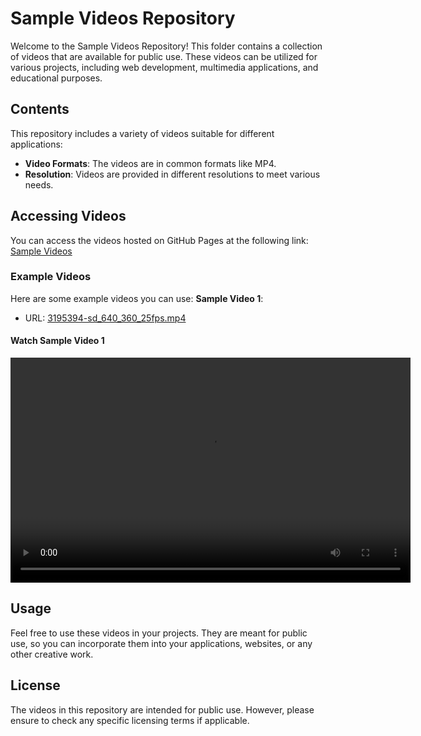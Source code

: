 # Sample Videos Repository
Welcome to the Sample Videos Repository! This folder contains a collection of videos that are available for public use. These videos can be utilized for various projects, including web development, multimedia applications, and educational purposes.

## Contents
This repository includes a variety of videos suitable for different applications:
- **Video Formats**: The videos are in common formats like MP4.
- **Resolution**: Videos are provided in different resolutions to meet various needs.

## Accessing Videos
You can access the videos hosted on GitHub Pages at the following link:
[Sample Videos](https://codewithnitiksh.github.io/sample-data/videos/)

### Example Videos
Here are some example videos you can use:
**Sample Video 1**: 
- URL: [3195394-sd_640_360_25fps.mp4](https://codewithnitiksh.github.io/sample-data/videos/3195394-sd_640_360_25fps.mp4)

#### Watch Sample Video 1
<video width="640" height="360" controls>
  <source src="https://codewithnitiksh.github.io/sample-data/videos/3195394-sd_640_360_25fps.mp4" type="video/mp4">
  Your browser does not support the video tag.
</video>

## Usage
Feel free to use these videos in your projects. They are meant for public use, so you can incorporate them into your applications, websites, or any other creative work.

## License
The videos in this repository are intended for public use. However, please ensure to check any specific licensing terms if applicable.
